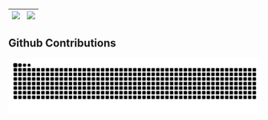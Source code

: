 | <picture class="img"><source srcset="https://github-readme-stats.vercel.app/api?username=iewnfod&show_icons=true&theme=dark" media="(prefers-color-scheme: dark)"/><source srcset="https://github-readme-stats.vercel.app/api?username=iewnfod&show_icons=true" media="(prefers-color-scheme: light), (prefers-color-scheme: no-preference)"/><img src="https://github-readme-stats.vercel.app/api?username=iewnfod&show_icons=true" /></picture> | <img class="img" src="https://github-readme-stats.vercel.app/api/top-langs/?username=iewnfod&layout=donut" /> |
| ----- | ----- |

## Github Contributions
<div class="item">
    <picture class="img">
        <source media="(prefers-color-scheme: dark)" srcset="https://raw.githubusercontent.com/iewnfod/iewnfod/output/github-contribution-grid-snake-dark.svg">
        <source media="(prefers-color-scheme: light)" srcset="https://raw.githubusercontent.com/iewnfod/iewnfod/output/github-contribution-grid-snake.svg">
        <img alt="github contribution grid snake animation" src="https://raw.githubusercontent.com/iewnfod/iewnfod/output/github-contribution-grid-snake.svg">
    </picture>
</div>
